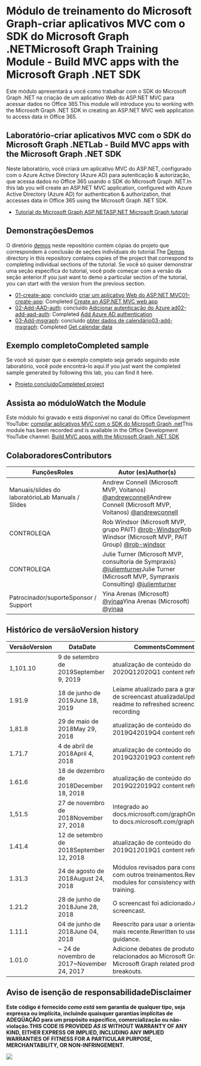 # <a name="microsoft-graph-training-module---build-mvc-apps-with-the-microsoft-graph-net-sdk"></a><span data-ttu-id="4ca3d-101">Módulo de treinamento do Microsoft Graph-criar aplicativos MVC com o SDK do Microsoft Graph .NET</span><span class="sxs-lookup"><span data-stu-id="4ca3d-101">Microsoft Graph Training Module - Build MVC apps with the Microsoft Graph .NET SDK</span></span>

<span data-ttu-id="4ca3d-102">Este módulo apresentará a você como trabalhar com o SDK do Microsoft Graph .NET na criação de um aplicativo Web do ASP.NET MVC para acessar dados no Office 365.</span><span class="sxs-lookup"><span data-stu-id="4ca3d-102">This module will introduce you to working with the Microsoft Graph .NET SDK in creating an ASP.NET MVC web application to access data in Office 365.</span></span>

## <a name="lab---build-mvc-apps-with-the-microsoft-graph-net-sdk"></a><span data-ttu-id="4ca3d-103">Laboratório-criar aplicativos MVC com o SDK do Microsoft Graph .NET</span><span class="sxs-lookup"><span data-stu-id="4ca3d-103">Lab - Build MVC apps with the Microsoft Graph .NET SDK</span></span>

<span data-ttu-id="4ca3d-104">Neste laboratório, você criará um aplicativo MVC do ASP.NET, configurado com o Azure Active Directory (Azure AD) para autenticação & autorização, que acessa dados no Office 365 usando o SDK do Microsoft Graph .NET.</span><span class="sxs-lookup"><span data-stu-id="4ca3d-104">In this lab you will create an ASP.NET MVC application, configured with Azure Active Directory (Azure AD) for authentication & authorization, that accesses data in Office 365 using the Microsoft Graph .NET SDK.</span></span>

- [<span data-ttu-id="4ca3d-105">Tutorial do Microsoft Graph ASP.NET</span><span class="sxs-lookup"><span data-stu-id="4ca3d-105">ASP.NET Microsoft Graph tutorial</span></span>](https://docs.microsoft.com/graph/training/aspnet-tutorial)

## <a name="demos"></a><span data-ttu-id="4ca3d-106">Demonstrações</span><span class="sxs-lookup"><span data-stu-id="4ca3d-106">Demos</span></span>

<span data-ttu-id="4ca3d-107">O diretório [demos](./Demos) neste repositório contém cópias do projeto que correspondem à conclusão de seções individuais do tutorial.</span><span class="sxs-lookup"><span data-stu-id="4ca3d-107">The [Demos](./Demos) directory in this repository contains copies of the project that correspond to completing individual sections of the tutorial.</span></span> <span data-ttu-id="4ca3d-108">Se você só quiser demonstrar uma seção específica do tutorial, você pode começar com a versão da seção anterior.</span><span class="sxs-lookup"><span data-stu-id="4ca3d-108">If you just want to demo a particular section of the tutorial, you can start with the version from the previous section.</span></span>

- <span data-ttu-id="4ca3d-109">[01-create-app](Demos/01-create-app): concluído [criar um aplicativo Web do ASP.NET MVC](https://docs.microsoft.com/graph/training/aspnet-tutorial?tutorial-step=1)</span><span class="sxs-lookup"><span data-stu-id="4ca3d-109">[01-create-app](Demos/01-create-app): Completed [Create an ASP.NET MVC web app](https://docs.microsoft.com/graph/training/aspnet-tutorial?tutorial-step=1)</span></span>
- <span data-ttu-id="4ca3d-110">[02-Add-AAD-auth](Demos/02-add-aad-auth): concluído [Adicionar autenticação do Azure ad](https://docs.microsoft.com/graph/training/aspnet-tutorial?tutorial-step=3)</span><span class="sxs-lookup"><span data-stu-id="4ca3d-110">[02-add-aad-auth](Demos/02-add-aad-auth): Completed [Add Azure AD authentication](https://docs.microsoft.com/graph/training/aspnet-tutorial?tutorial-step=3)</span></span>
- <span data-ttu-id="4ca3d-111">[03-Add-msgraph](Demos/03-add-msgraph): concluído [obter dados de calendário](https://docs.microsoft.com/graph/training/aspnet-tutorial?tutorial-step=4)</span><span class="sxs-lookup"><span data-stu-id="4ca3d-111">[03-add-msgraph](Demos/03-add-msgraph): Completed [Get calendar data](https://docs.microsoft.com/graph/training/aspnet-tutorial?tutorial-step=4)</span></span>

## <a name="completed-sample"></a><span data-ttu-id="4ca3d-112">Exemplo completo</span><span class="sxs-lookup"><span data-stu-id="4ca3d-112">Completed sample</span></span>

<span data-ttu-id="4ca3d-113">Se você só quiser que o exemplo completo seja gerado seguindo este laboratório, você pode encontrá-lo aqui.</span><span class="sxs-lookup"><span data-stu-id="4ca3d-113">If you just want the completed sample generated by following this lab, you can find it here.</span></span>

- [<span data-ttu-id="4ca3d-114">Projeto concluído</span><span class="sxs-lookup"><span data-stu-id="4ca3d-114">Completed project</span></span>](Demos/03-add-msgraph)

## <a name="watch-the-module"></a><span data-ttu-id="4ca3d-115">Assista ao módulo</span><span class="sxs-lookup"><span data-stu-id="4ca3d-115">Watch the Module</span></span>

<span data-ttu-id="4ca3d-116">Este módulo foi gravado e está disponível no canal do Office Development YouTube: [compilar aplicativos MVC com o SDK do Microsoft Graph .net](https://youtu.be/a2teHZ5WuNc)</span><span class="sxs-lookup"><span data-stu-id="4ca3d-116">This module has been recorded and is available in the Office Development YouTube channel: [Build MVC apps with the Microsoft Graph .NET SDK](https://youtu.be/a2teHZ5WuNc)</span></span>

## <a name="contributors"></a><span data-ttu-id="4ca3d-117">Colaboradores</span><span class="sxs-lookup"><span data-stu-id="4ca3d-117">Contributors</span></span>

| <span data-ttu-id="4ca3d-118">Funções</span><span class="sxs-lookup"><span data-stu-id="4ca3d-118">Roles</span></span>                | <span data-ttu-id="4ca3d-119">Autor (es)</span><span class="sxs-lookup"><span data-stu-id="4ca3d-119">Author(s)</span></span>                                                                                     |
| -------------------- | --------------------------------------------------------------------------------------------- |
| <span data-ttu-id="4ca3d-120">Manuais/slides do laboratório</span><span class="sxs-lookup"><span data-stu-id="4ca3d-120">Lab Manuals / Slides</span></span> | <span data-ttu-id="4ca3d-121">Andrew Connell (Microsoft MVP, Voitanos) [@andrewconnell](//github.com/andrewconnell)</span><span class="sxs-lookup"><span data-stu-id="4ca3d-121">Andrew Connell (Microsoft MVP, Voitanos) [@andrewconnell](//github.com/andrewconnell)</span></span>         |
| <span data-ttu-id="4ca3d-122">CONTROLE</span><span class="sxs-lookup"><span data-stu-id="4ca3d-122">QA</span></span>                   | <span data-ttu-id="4ca3d-123">Rob Windsor (Microsoft MVP, grupo PAIT) [@rob-Windsor](//github.com/rob-windsor)</span><span class="sxs-lookup"><span data-stu-id="4ca3d-123">Rob Windsor (Microsoft MVP, PAIT Group) [@rob-windsor](//github.com/rob-windsor)</span></span>              |
| <span data-ttu-id="4ca3d-124">CONTROLE</span><span class="sxs-lookup"><span data-stu-id="4ca3d-124">QA</span></span>                   | <span data-ttu-id="4ca3d-125">Julie Turner (Microsoft MVP, consultoria de Sympraxis) [@juliemturner](//github.com/juliemturner)</span><span class="sxs-lookup"><span data-stu-id="4ca3d-125">Julie Turner (Microsoft MVP, Sympraxis Consulting) [@juliemturner](//github.com/juliemturner)</span></span> |
| <span data-ttu-id="4ca3d-126">Patrocinador/suporte</span><span class="sxs-lookup"><span data-stu-id="4ca3d-126">Sponsor / Support</span></span>    | <span data-ttu-id="4ca3d-127">Yina Arenas (Microsoft) [@yinaa](//github.com/yinaa)</span><span class="sxs-lookup"><span data-stu-id="4ca3d-127">Yina Arenas (Microsoft) [@yinaa](//github.com/yinaa)</span></span>                                          |

## <a name="version-history"></a><span data-ttu-id="4ca3d-128">Histórico de versão</span><span class="sxs-lookup"><span data-stu-id="4ca3d-128">Version history</span></span>

| <span data-ttu-id="4ca3d-129">Versão</span><span class="sxs-lookup"><span data-stu-id="4ca3d-129">Version</span></span> |        <span data-ttu-id="4ca3d-130">Data</span><span class="sxs-lookup"><span data-stu-id="4ca3d-130">Date</span></span>        |                       <span data-ttu-id="4ca3d-131">Comments</span><span class="sxs-lookup"><span data-stu-id="4ca3d-131">Comments</span></span>                       |
| ------- | ------------------ | ---------------------------------------------------- |
| <span data-ttu-id="4ca3d-132">1,10</span><span class="sxs-lookup"><span data-stu-id="4ca3d-132">1.10</span></span>    | <span data-ttu-id="4ca3d-133">9 de setembro de 2019</span><span class="sxs-lookup"><span data-stu-id="4ca3d-133">September 9, 2019</span></span>  | <span data-ttu-id="4ca3d-134">atualização de conteúdo do 2020Q1</span><span class="sxs-lookup"><span data-stu-id="4ca3d-134">2020Q1 content refresh</span></span>                               |
| <span data-ttu-id="4ca3d-135">1.9</span><span class="sxs-lookup"><span data-stu-id="4ca3d-135">1.9</span></span>     | <span data-ttu-id="4ca3d-136">18 de junho de 2019</span><span class="sxs-lookup"><span data-stu-id="4ca3d-136">June 18, 2019</span></span>      | <span data-ttu-id="4ca3d-137">Leiame atualizado para a gravação de screencast atualizada</span><span class="sxs-lookup"><span data-stu-id="4ca3d-137">Updated readme to refreshed screencast recording</span></span>     |
| <span data-ttu-id="4ca3d-138">1,8</span><span class="sxs-lookup"><span data-stu-id="4ca3d-138">1.8</span></span>     | <span data-ttu-id="4ca3d-139">29 de maio de 2018</span><span class="sxs-lookup"><span data-stu-id="4ca3d-139">May 29, 2018</span></span>       | <span data-ttu-id="4ca3d-140">atualização de conteúdo do 2019Q4</span><span class="sxs-lookup"><span data-stu-id="4ca3d-140">2019Q4 content refresh</span></span>                               |
| <span data-ttu-id="4ca3d-141">1.7</span><span class="sxs-lookup"><span data-stu-id="4ca3d-141">1.7</span></span>     | <span data-ttu-id="4ca3d-142">4 de abril de 2018</span><span class="sxs-lookup"><span data-stu-id="4ca3d-142">April 4, 2018</span></span>      | <span data-ttu-id="4ca3d-143">atualização de conteúdo do 2019Q3</span><span class="sxs-lookup"><span data-stu-id="4ca3d-143">2019Q3 content refresh</span></span>                               |
| <span data-ttu-id="4ca3d-144">1.6</span><span class="sxs-lookup"><span data-stu-id="4ca3d-144">1.6</span></span>     | <span data-ttu-id="4ca3d-145">18 de dezembro de 2018</span><span class="sxs-lookup"><span data-stu-id="4ca3d-145">December 18, 2018</span></span>  | <span data-ttu-id="4ca3d-146">atualização de conteúdo do 2019Q2</span><span class="sxs-lookup"><span data-stu-id="4ca3d-146">2019Q2 content refresh</span></span>                               |
| <span data-ttu-id="4ca3d-147">1,5</span><span class="sxs-lookup"><span data-stu-id="4ca3d-147">1.5</span></span>     | <span data-ttu-id="4ca3d-148">27 de novembro de 2018</span><span class="sxs-lookup"><span data-stu-id="4ca3d-148">November 27, 2018</span></span>  | <span data-ttu-id="4ca3d-149">Integrado ao docs.microsoft.com/graph</span><span class="sxs-lookup"><span data-stu-id="4ca3d-149">Onboarded to docs.microsoft.com/graph</span></span>                |
| <span data-ttu-id="4ca3d-150">1.4</span><span class="sxs-lookup"><span data-stu-id="4ca3d-150">1.4</span></span>     | <span data-ttu-id="4ca3d-151">12 de setembro de 2018</span><span class="sxs-lookup"><span data-stu-id="4ca3d-151">September 12, 2018</span></span> | <span data-ttu-id="4ca3d-152">atualização de conteúdo do 2019Q1</span><span class="sxs-lookup"><span data-stu-id="4ca3d-152">2019Q1 content refresh</span></span>                               |
| <span data-ttu-id="4ca3d-153">1.3</span><span class="sxs-lookup"><span data-stu-id="4ca3d-153">1.3</span></span>     | <span data-ttu-id="4ca3d-154">24 de agosto de 2018</span><span class="sxs-lookup"><span data-stu-id="4ca3d-154">August 24, 2018</span></span>    | <span data-ttu-id="4ca3d-155">Módulos revisados para consistência com outros treinamentos.</span><span class="sxs-lookup"><span data-stu-id="4ca3d-155">Revised modules for consistency with other training.</span></span> |
| <span data-ttu-id="4ca3d-156">1.2</span><span class="sxs-lookup"><span data-stu-id="4ca3d-156">1.2</span></span>     | <span data-ttu-id="4ca3d-157">28 de junho de 2018</span><span class="sxs-lookup"><span data-stu-id="4ca3d-157">June 28, 2018</span></span>      | <span data-ttu-id="4ca3d-158">O screencast foi adicionado.</span><span class="sxs-lookup"><span data-stu-id="4ca3d-158">Added screencast.</span></span>                                    |
| <span data-ttu-id="4ca3d-159">1.1</span><span class="sxs-lookup"><span data-stu-id="4ca3d-159">1.1</span></span>     | <span data-ttu-id="4ca3d-160">04 de junho de 2018</span><span class="sxs-lookup"><span data-stu-id="4ca3d-160">June 04, 2018</span></span>      | <span data-ttu-id="4ca3d-161">Reescrito para usar a orientação mais recente.</span><span class="sxs-lookup"><span data-stu-id="4ca3d-161">Rewritten to use latest guidance.</span></span>                    |
| <span data-ttu-id="4ca3d-162">1.0</span><span class="sxs-lookup"><span data-stu-id="4ca3d-162">1.0</span></span>     | <span data-ttu-id="4ca3d-163">~ 24 de novembro de 2017</span><span class="sxs-lookup"><span data-stu-id="4ca3d-163">~November 24, 2017</span></span> | <span data-ttu-id="4ca3d-164">Adicione debates de produtos relacionados ao Microsoft Graph.</span><span class="sxs-lookup"><span data-stu-id="4ca3d-164">Add Microsoft Graph related product breakouts.</span></span>       |

## <a name="disclaimer"></a><span data-ttu-id="4ca3d-165">Aviso de isenção de responsabilidade</span><span class="sxs-lookup"><span data-stu-id="4ca3d-165">Disclaimer</span></span>

<span data-ttu-id="4ca3d-166">**Este código é fornecido _como está_ sem garantia de qualquer tipo, seja expressa ou implícita, incluindo quaisquer garantias implícitas de ADEQÜAÇÃO para um propósito específico, comercialização ou não-violação.**</span><span class="sxs-lookup"><span data-stu-id="4ca3d-166">**THIS CODE IS PROVIDED _AS IS_ WITHOUT WARRANTY OF ANY KIND, EITHER EXPRESS OR IMPLIED, INCLUDING ANY IMPLIED WARRANTIES OF FITNESS FOR A PARTICULAR PURPOSE, MERCHANTABILITY, OR NON-INFRINGEMENT.**</span></span>

<img src="https://telemetry.sharepointpnp.com/msgraph-training-aspnetmvcapp" />
